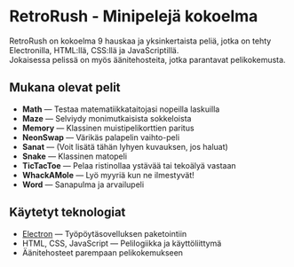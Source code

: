 # RetroRush - Minipelejä kokoelma

RetroRush on kokoelma 9 hauskaa ja yksinkertaista peliä, jotka on tehty Electronilla, HTML:llä, CSS:llä ja JavaScriptillä.  
Jokaisessa pelissä on myös äänitehosteita, jotka parantavat pelikokemusta.

## Mukana olevat pelit

- **Math** — Testaa matematiikkataitojasi nopeilla laskuilla  
- **Maze** — Selviydy monimutkaisista sokkeloista  
- **Memory** — Klassinen muistipelikorttien paritus  
- **NeonSwap** — Värikäs palapelin vaihto-peli  
- **Sanat** — (Voit lisätä tähän lyhyen kuvauksen, jos haluat)  
- **Snake** — Klassinen matopeli  
- **TicTacToe** — Pelaa ristinollaa ystävää tai tekoälyä vastaan  
- **WhackAMole** — Lyö myyriä kun ne ilmestyvät!  
- **Word** — Sanapulma ja arvailupeli  

## Käytetyt teknologiat

- [Electron](https://www.electronjs.org/) — Työpöytäsovelluksen paketointiin  
- HTML, CSS, JavaScript — Pelilogiikka ja käyttöliittymä  
- Äänitehosteet parempaan pelikokemukseen  

